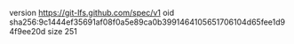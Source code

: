 version https://git-lfs.github.com/spec/v1
oid sha256:9c1444ef35691af08f0a5e89ca0b3991464105651706104d65fee1d94f9ee20d
size 251
